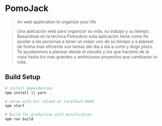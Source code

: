 # PomoJack

> An web application to organize your life

> Una aplicación web para organizar su vida, su trabajo y su tiempo. Basandose en la técnica Pomodoro esta aplicacion tiene como fin ayudar a las personas a tener un mejor uso de su tiempo y a planear de forma mas eficiente sus tareas del dia a dia a corto y largo plazo. Te ayudaremos a planear desde el estudio y los que haceres de la casa hasta los mas grandes y ambiciosos proyectos que cambiaran tu vida. 

## Build Setup

``` bash
# install dependencies
npm install || yarn

# serve with hot reload at localhost:8080
npm start

# build for production with minification
npm run build
```